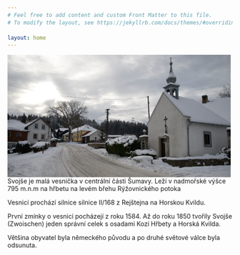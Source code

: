 ```yaml
---
# Feel free to add content and custom Front Matter to this file.
# To modify the layout, see https://jekyllrb.com/docs/themes/#overriding-theme-defaults

layout: home
---
```


<img src="./assets/svojse.jpeg" width="500" height="275" style="float:left">
Svojše je malá vesnička v centrální části Šumavy. Leží v nadmořské výšce 795 m.n.m na hřbetu na levém břehu Rýžovnického potoka

Vesnicí prochází silnice silnice II/168 z Rejštejna na Horskou Kvildu.

První zmínky o vesnici pocházejí z roku 1584. Až do roku 1850 tvořily Svojše (Zwoischen) jeden správní celek s osadami Kozí Hřbety a Horská Kvilda.

Většina obyvatel byla německého původu a po druhé světové válce byla odsunuta.
